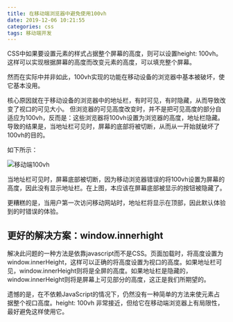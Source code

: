 ```yaml
---
title: 在移动端浏览器中避免使用100vh
date: 2019-12-06 10:21:55
categories: css
tags: 移动端开发
---
```


CSS中如果要设置元素的样式占据整个屏幕的高度，则可以设置height: 100vh。这样可以实现根据屏幕的高度而改变元素的高度，可以填充整个屏幕。

然而在实际中并非如此，100vh实现的功能在移动设备的浏览器中基本被破坏，使它基本没用。

核心原因就在于移动设备的浏览器中的地址栏，有时可见，有时隐藏，从而导致改变了视口的可见大小。
但浏览器的可见高度改变时，并不是把可见高度的部分自适应为100vh，反而是：这些浏览器将100vh设置为浏览器的高度，地址栏隐藏。导致的结果是，当地址栏可见时，屏幕的底部将被切断，从而从一开始就破坏了100vh的目的。

如下所示： 

![移动端100vh](http://ww1.sinaimg.cn/large/8c85763dly1g9msvf5xayj20qo0k0q3b.jpg)


当地址栏可见时，屏幕底部被切断，因为移动浏览器错误的将100vh设置为屏幕的高度，因此没有显示地址栏。在上图，本应该在屏幕底部被显示的按钮被隐藏了。

更糟糕的是，当用户第一次访问移动网站时，地址栏将显示在顶部，因此默认体验到的时错误的体验。


## 更好的解决方案：window.innerhight

解决此问题的一种方法是依靠javascript而不是CSS。页面加载时，将高度设置为window.innerHeight，这样可以正确的将高度设置为视口的高度。如果地址栏可见，window.innerHeight则将是全屏的高度。如果地址栏是隐藏的，window.innerHeight则将是屏幕上可见部分的高度，这正是我们所期望的。


遗憾的是，在不依赖JavaScript的情况下，仍然没有一种简单的方法来使元素占据整个视口高度。height: 100vh 非常接近，但给它在移动端浏览器上有局限性，最好避免这样使用它。